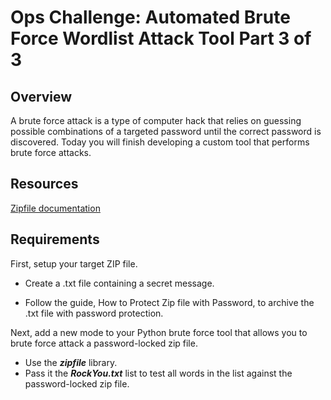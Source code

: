 # Ops Challenge: Automated Brute Force Wordlist Attack Tool Part 3 of 3

## Overview

A brute force attack is a type of computer hack that relies on guessing possible combinations of a targeted password until the correct password is discovered. Today you will finish developing a custom tool that performs brute force attacks.

## Resources

[Zipfile documentation](https://docs.python.org/3/library/zipfile.html#module-zipfile)

## Requirements

First, setup your target ZIP file.

* Create a .txt file containing a secret message.

* Follow the guide, How to Protect Zip file with Password, to archive the .txt file with password protection.

Next, add a new mode to your Python brute force tool that allows you to brute force attack a password-locked zip file.

* Use the ***zipfile*** library.
* Pass it the ***RockYou.txt*** list to test all words in the list against the password-locked zip file.
